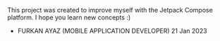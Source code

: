 This project was created to improve myself with the Jetpack Compose platform. I hope you learn new concepts :)
- FURKAN AYAZ (MOBILE APPLICATION DEVELOPER) 21 Jan 2023